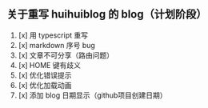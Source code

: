 ## 关于重写 huihuiblog 的 blog（计划阶段）

1. [x] 用 typescript 重写
2. [x] markdown 序号 bug
3. [x] 文章不可分享（路由问题）
4. [x] HOME 键有歧义
5. [x] 优化错误提示
6. [x] 优化加载动画
7. [x] 添加 blog 日期显示（github项目创建日期）
